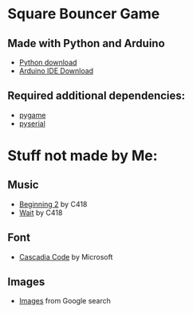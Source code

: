 # Square Bouncer Game

## Made with Python and Arduino

* [Python download](https://www.python.org/downloads/)
* [Arduino IDE Download](https://www.arduino.cc/en/software)

## Required additional dependencies:
* [pygame](https://pypi.org/project/pygame/)
* [pyserial](https://pypi.org/project/pyserial/)

# Stuff not made by Me:

## Music
* [Beginning 2](https://downloads.khinsider.com/game-soundtracks/album/minecraft/Volume%2520Beta%252017.%2520Beginning%25202.mp3) by C418
* [Wait](https://downloads.khinsider.com/game-soundtracks/album/minecraft/Volume%2520Beta%252021.%2520Wait.mp3) by C418

## Font
* [Cascadia Code](https://github.com/microsoft/cascadia-code/releases) by Microsoft

## Images
* [Images](https://images.app.goo.gl/4k4mqYV74pT9gZKeA) from Google search